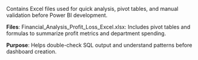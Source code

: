 Contains Excel files used for quick analysis, pivot tables, and manual validation before Power BI development.


**Files**:   Financial_Analysis_Profit_Loss_Excel.xlsx: Includes pivot tables and formulas to summarize profit metrics and department spending.

**Purpose**: Helps double-check SQL output and understand patterns before dashboard creation.
